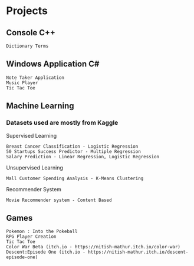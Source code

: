 # Projects
## Console C++
```
Dictionary Terms
```
## Windows Application C#
```
Note Taker Application
Music Player
Tic Tac Toe
```
## Machine Learning
### Datasets used are mostly from Kaggle
Supervised Learning
```
Breast Cancer Classification - Logistic Regression
50 Startups Success Predictor - Multiple Regression
Salary Prediction - Linear Regression, Logistic Regression
```
Unsupervised Learning
```
Mall Customer Spending Analysis - K-Means Clustering
```
Recommender System
```
Movie Recommender system - Content Based
```
## Games
```
Pokemon : Into the Pokeball
RPG Player Creation
Tic Tac Toe
Color War Beta (itch.io - https://nitish-mathur.itch.io/color-war)
Descent:Episode One (itch.io - https://nitish-mathur.itch.io/descent-episode-one)
```
